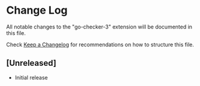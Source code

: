 # Change Log

All notable changes to the "go-checker-3" extension will be documented in this file.

Check [Keep a Changelog](http://keepachangelog.com/) for recommendations on how to structure this file.

## [Unreleased]

- Initial release